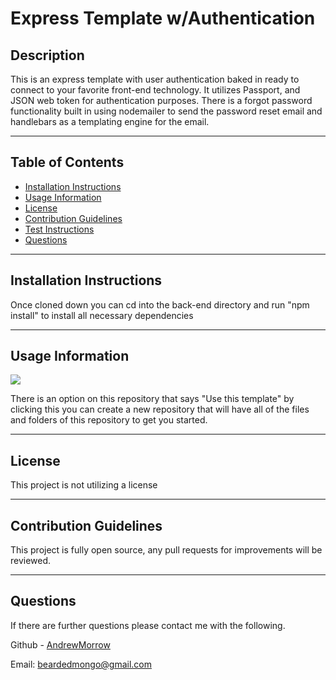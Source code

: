 # Express Template w/Authentication

## Description

This is an express template with user authentication baked in ready to connect to your favorite front-end technology. It utilizes Passport, and JSON web token for authentication purposes. There is a forgot password functionality built in using nodemailer to send the password reset email and handlebars as a templating engine for the email.

---

## Table of Contents

-   [Installation Instructions](#installation-instructions)
-   [Usage Information](#usage-information)
-   [License](#license)
-   [Contribution Guidelines](#contribution-guidelines)
-   [Test Instructions](#test-instructions)
-   [Questions](#questions)

---

## Installation Instructions

Once cloned down you can cd into the back-end directory and run "npm install" to install all necessary dependencies

---

## Usage Information

<img src = "https://img.shields.io/badge/license-None-blue">

There is an option on this repository that says "Use this template" by clicking this you can create a new repository that will have all of the files and folders of this repository to get you started.

---

## License

This project is not utilizing a license

---

## Contribution Guidelines

This project is fully open source, any pull requests for improvements will be reviewed.

---

## Questions

If there are further questions please contact me with the following.

Github - <a href="https://github.com/AndrewMorrow" target= "_blank">AndrewMorrow</a>

Email: beardedmongo@gmail.com
